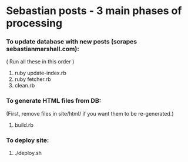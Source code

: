 # Sebastian posts - 3 main phases of processing

### To update database with new posts (scrapes sebastianmarshall.com):

( Run all these in this order )

1. ruby update-index.rb
2. ruby fetcher.rb
3. clean.rb

### To generate HTML files from DB:

(First, remove files in site/html/ if you want them to be re-generated.)

1. build.rb

### To deploy site:

1. ./deploy.sh

